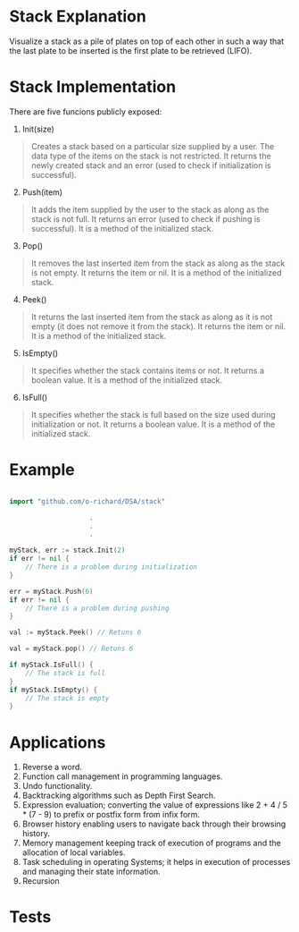 # Stack Explanation

Visualize a stack as a pile of plates on top of each other in such a way that the last plate to be inserted is the first plate to be retrieved (LIFO).

# Stack Implementation

There are five funcions publicly exposed:

1. Init(size)
> Creates a stack based on a particular size supplied by a user.
> The data type of the items on the stack is not restricted.
> It returns the newly created stack and an error (used to check if initialization is successful).

2. Push(item)
> It adds the item supplied by the user to the stack as along as the stack is not full.
> It returns an error (used to check if pushing is successful).
> It is a method of the initialized stack.

3. Pop()
> It removes the last inserted item from the stack as along as the stack is not empty.
> It returns the item or nil.
> It is a method of the initialized stack.

4. Peek()
> It returns the last inserted item from the stack as along as it is not empty (it does not remove it from the stack).
> It returns the item or nil.
> It is a method of the initialized stack.

5. IsEmpty()
> It specifies whether the stack contains items or not.
> It returns a boolean value.
> It is a method of the initialized stack.

6. IsFull()
> It specifies whether the stack is full based on the size used during initialization or not.
> It returns a boolean value.
> It is a method of the initialized stack.

# Example
```go

import "github.com/o-richard/DSA/stack"

                    .
                    .
                    .

myStack, err := stack.Init(2)
if err != nil {
    // There is a problem during initialization
}

err = myStack.Push(6)
if err != nil {
    // There is a problem during pushing
}

val := myStack.Peek() // Retuns 6

val = myStack.pop() // Retuns 6

if myStack.IsFull() {
    // The stack is full
}
if myStack.IsEmpty() {
    // The stack is empty
}

```

# Applications

1. Reverse a word.
2. Function call management in programming  languages.
3. Undo functionality.
4. Backtracking algorithms such as Depth First Search.
5. Expression evaluation; converting the value of expressions like 2 + 4 / 5 * (7 - 9) to prefix or postfix form from infix form.
6. Browser history enabling users to navigate back through their browsing history.
7. Memory management keeping track of execution of programs and the allocation of local variables.
8. Task scheduling in operating Systems; it helps in execution of processes and managing their state information.
9. Recursion

# Tests
